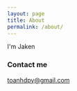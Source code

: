 ```yaml
---
layout: page
title: About
permalink: /about/
---
```


I'm Jaken


### Contact me

[toanhdpy@gmail.com](mailto:toanhdpy@gmail.com)